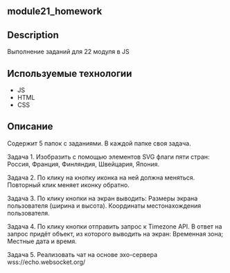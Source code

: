 ## module21_homework
## Description

Выполнение заданий для 22 модуля в JS

## Используемые технологии

* JS
* HTML
* CSS

## Описание

Содержит 5 папок с заданиями. В каждой папке своя задача.

Задача 1. 
Изобразить с помощью элементов SVG флаги пяти стран: Россия, Франция, Финляндия, Швейцария, Япония.

Задача 2. 
По клику на кнопку иконка на ней должна меняться. Повторный клик меняет иконку обратно.

Задача 3. 
По клику кнопки на экран выводить:
Размеры экрана пользователя (ширина и высота).
Координаты местонахождения пользователя. 

Задача 4.
По клику кнопки отправить запрос к Timezone API. В ответ на запрос придёт объект, из которого выводить на экран:
Временная зона;
Местные дата и время.

Задача 5. 
Реализовать чат на основе эхо-сервера wss://echo.websocket.org/

